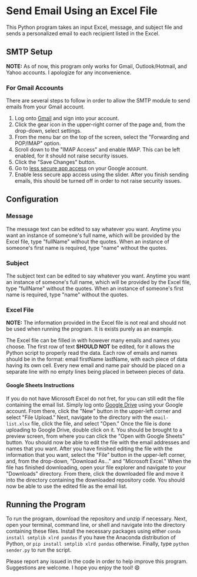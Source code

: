 # Send Email Using an Excel File
This Python program takes an input Excel, message, and subject file and sends a personalized email to each recipient listed in the Excel.

## SMTP Setup
**NOTE:** As of now, this program only works for Gmail, Outlook/Hotmail, and Yahoo accounts. I apologize for any inconvenience.

### For Gmail Accounts
There are several steps to follow in order to allow the SMTP module to send emails from your Gmail account.

1. Log onto [Gmail](https://gmail.com) and sign into your account.
2. Click the gear icon in the upper-right corner of the page and, from the drop-down, select settings.
3. From the menu bar on the top of the screen, select the "Forwarding and POP/IMAP" option.
4. Scroll down to the "IMAP Access" and enable IMAP. This can be left enabled, for it should not raise security issues.
5. Click the "Save Changes" button.
6. Go to [less secure app access](https://myaccount.google.com/lesssecureapps) on your Google account.
7. Enable less secure app access using the slider. After you finish sending emails, this should be turned off in order to not raise security issues.

## Configuration

### Message
The message text can be edited to say whatever you want. Anytime you want an instance of someone's full name, which will be provided by the Excel file, type "fullName" without the quotes. When an instance of someone's first name is required, type "name" without the quotes.

### Subject
The subject text can be edited to say whatever you want. Anytime you want an instance of someone's full name, which will be provided by the Excel file, type "fullName" without the quotes. When an instance of someone's first name is required, type "name" without the quotes.

### Excel File
**NOTE:** The information provided in the Excel file is not real and should not be used when running the program. It is exists purely as an example.

The Excel file can be filled in with however many emails and names you choose. The first row of text **SHOULD NOT** be edited, for it allows the Python script to properly read the data. Each row of emails and names should be in the format: email firstName lastName, with each piece of data having its own cell. Every new email and name pair should be placed on a separate line with no empty lines being placed in between pieces of data.

#### Google Sheets Instructions
If you do not have Microsoft Excel do not fret, for you can still edit the file containing the email list. Simply log onto [Google Drive](https://drive.google.com) using your Google account. From there, click the "New" button in the upper-left corner and select "File Upload." Next, navigate to the directory with the `email-list.xlsx` file, click the file, and select "Open." Once the file is done uploading to Google Drive, double click on it. You should be brought to a preview screen, from where you can click the "Open with Google Sheets" button. You should now be able to edit the file with the email addresses and names that you want. After you have finished editing the file with the information that you want, select the "File" button in the upper-left corner, and, from the drop-down, "Download As..." and "Microsoft Excel." When the file has finished downloading, open your file explorer and navigate to your "Downloads" directory. From there, click the downloaded file and move it into the directory containing the downloaded repository code. You should now be able to use the edited file as the email list.

## Running the Program
To run the program, download the repository and unzip if necessary. Next, open your terminal, command line, or shell and navigate into the directory containing these files. Install the necessary packages using either `conda install smtplib xlrd pandas` if you have the Anaconda distribution of Python, or `pip install smtplib xlrd pandas` otherwise. Finally, type `python sender.py` to run the script.

Please report any issued in the code in order to help improve this program. Suggestions are welcome. I hope you enjoy the tool! 😄
